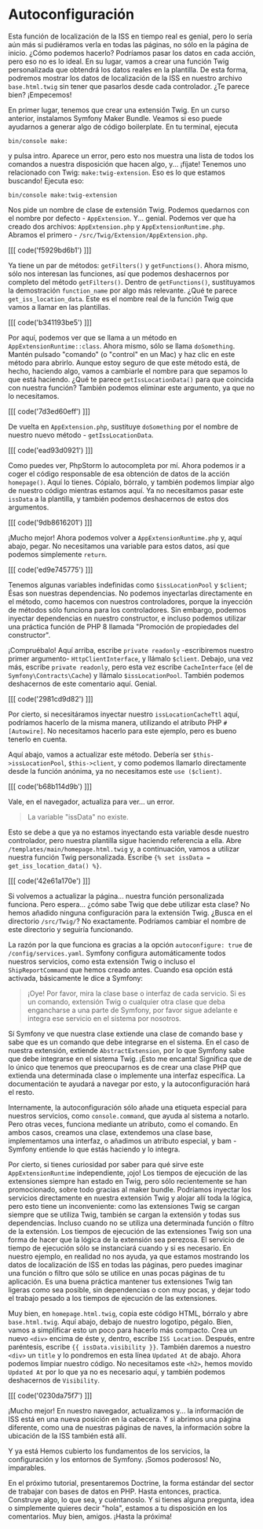 # Autoconfiguración

Esta función de localización de la ISS en tiempo real es genial, pero lo sería aún más si pudiéramos verla en todas las páginas, no sólo en la página de inicio. ¿Cómo podemos hacerlo? Podríamos pasar los datos en cada acción, pero eso no es lo ideal. En su lugar, vamos a crear una función Twig personalizada que obtendrá los datos reales en la plantilla. De esta forma, podremos mostrar los datos de localización de la ISS en nuestro archivo `base.html.twig` sin tener que pasarlos desde cada controlador. ¿Te parece bien? ¡Empecemos!

En primer lugar, tenemos que crear una extensión Twig. En un curso anterior, instalamos Symfony Maker Bundle. Veamos si eso puede ayudarnos a generar algo de código boilerplate. En tu terminal, ejecuta

```terminal
bin/console make:
```

y pulsa intro. Aparece un error, pero esto nos muestra una lista de todos los comandos a nuestra disposición que hacen algo, y... ¡fíjate! Tenemos uno relacionado con Twig: `make:twig-extension`. Eso es lo que estamos buscando! Ejecuta eso:

```terminal
bin/console make:twig-extension
```

Nos pide un nombre de clase de extensión Twig. Podemos quedarnos con el nombre por defecto - `AppExtension`. Y... genial. Podemos ver que ha creado dos archivos: `AppExtension.php` y `AppExtensionRuntime.php`. Abramos el primero - `/src/Twig/Extension/AppExtension.php`. 

[[[ code('f5929bd6b1') ]]]

Ya tiene un par de métodos: `getFilters()` y `getFunctions()`. Ahora mismo, sólo nos interesan las funciones, así que podemos deshacernos por completo del método `getFilters()`. Dentro de `getFunctions()`, sustituyamos la demostración `function_name` por algo más relevante. ¿Qué te parece `get_iss_location_data`. Este es el nombre real de la función Twig que vamos a llamar en las plantillas.

[[[ code('b341193be5') ]]]

Por aquí, podemos ver que se llama a un método en `AppExtensionRuntime::class`. Ahora mismo, sólo se llama `doSomething`. Mantén pulsado "comando" (o "control" en un Mac) y haz clic en este método para abrirlo. Aunque estoy seguro de que este método está, de hecho, haciendo algo, vamos a cambiarle el nombre para que sepamos lo que está haciendo. ¿Qué te parece `getIssLocationData()` para que coincida con nuestra función? También podemos eliminar este argumento, ya que no lo necesitamos.

[[[ code('7d3ed60eff') ]]]

De vuelta en `AppExtension.php`, sustituye `doSomething` por el nombre de nuestro nuevo método - `getIssLocationData`.

[[[ code('ead93d0921') ]]]

Como puedes ver, PhpStorm lo autocompleta por mí. Ahora podemos ir a coger el código responsable de esa obtención de datos de la acción `homepage()`. Aquí lo tienes. Cópialo, bórralo, y también podemos limpiar algo de nuestro código mientras estamos aquí. Ya no necesitamos pasar este `issData` a la plantilla, y también podemos deshacernos de estos dos argumentos.

[[[ code('9db8616201') ]]]

¡Mucho mejor! Ahora podemos volver a `AppExtensionRuntime.php` y, aquí abajo, pegar. No necesitamos una variable para estos datos, así que podemos simplemente `return`.

[[[ code('ed9e745775') ]]]

Tenemos algunas variables indefinidas como `$issLocationPool` y `$client`; Ésas son nuestras dependencias. No podemos inyectarlas directamente en el método, como hacemos con nuestros controladores, porque la inyección de métodos sólo funciona para los controladores. Sin embargo, podemos inyectar dependencias en nuestro constructor, e incluso podemos utilizar una práctica función de PHP 8 llamada "Promoción de propiedades del constructor".

¡Compruébalo! Aquí arriba, escribe `private readonly` -escribiremos nuestro primer argumento- `HttpClientInterface`, y llámalo `$client`. Debajo, una vez más, escribe `private readonly`, pero esta vez escribe `CacheInterface` (el de `Symfony\Contracts\Cache`) y llámalo `$issLocationPool`. También podemos deshacernos de este comentario aquí. Genial.

[[[ code('2981cd9d82') ]]]

Por cierto, si necesitáramos inyectar nuestro `issLocationCacheTtl` aquí, podríamos hacerlo de la misma manera, utilizando el atributo PHP `#[Autowire]`. No necesitamos hacerlo para este ejemplo, pero es bueno tenerlo en cuenta.

Aquí abajo, vamos a actualizar este método. Debería ser `$this->issLocationPool`, `$this->client`, y como podemos llamarlo directamente desde la función anónima, ya no necesitamos este `use ($client)`.

[[[ code('b68b114d9b') ]]]

Vale, en el navegador, actualiza para ver... un error.

> La variable "issData" no existe.

Esto se debe a que ya no estamos inyectando esta variable desde nuestro controlador, pero nuestra plantilla sigue haciendo referencia a ella. Abre `/templates/main/homepage.html.twig` y, a continuación, vamos a utilizar nuestra función Twig personalizada. Escribe `{% set issData = get_iss_location_data() %}`. 

[[[ code('42e61a170e') ]]]

Si volvemos a actualizar la página... nuestra función personalizada funciona. Pero espera... ¿cómo sabe Twig que debe utilizar esta clase? No hemos añadido ninguna configuración para la extensión Twig. ¿Busca en el directorio `/src/Twig/`? No exactamente. Podríamos cambiar el nombre de este directorio y seguiría funcionando.

La razón por la que funciona es gracias a la opción `autoconfigure: true` de `/config/services.yaml`. Symfony configura automáticamente todos nuestros servicios, como esta extensión Twig o incluso el `ShipReportCommand` que hemos creado antes. Cuando esa opción está activada, básicamente le dice a Symfony:

> ¡Oye! Por favor, mira la clase base o interfaz
> de cada servicio. Si es un comando, extensión Twig
> o cualquier otra clase que deba engancharse a una parte de
> Symfony, por favor sigue adelante e integra ese
> servicio en el sistema por nosotros.

Sí Symfony ve que nuestra clase extiende una clase de comando base y sabe que es un comando que debe integrarse en el sistema. En el caso de nuestra extensión, extiende `AbstractExtension`, por lo que Symfony sabe que debe integrarse en el sistema Twig. ¡Esto me encanta! Significa que de lo único que tenemos que preocuparnos es de crear una clase PHP que extienda una determinada clase o implemente una interfaz específica. La documentación te ayudará a navegar por esto, y la autoconfiguración hará el resto.

Internamente, la autoconfiguración sólo añade una etiqueta especial para nuestros servicios, como `console.command`, que ayuda al sistema a notarlo. Pero otras veces, funciona mediante un atributo, como el comando. En ambos casos, creamos una clase, extendemos una clase base, implementamos una interfaz, o añadimos un atributo especial, y bam - Symfony entiende lo que estás haciendo y lo integra.

Por cierto, si tienes curiosidad por saber para qué sirve este `AppExtensionRuntime` independiente, ¡ojo! Los tiempos de ejecución de las extensiones siempre han estado en Twig, pero sólo recientemente se han promocionado, sobre todo gracias al maker bundle. Podríamos inyectar los servicios directamente en nuestra extensión Twig y alojar allí toda la lógica, pero esto tiene un inconveniente: como las extensiones Twig se cargan siempre que se utiliza Twig, también se cargan la extensión y todas sus dependencias. Incluso cuando no se utiliza una determinada función o filtro de la extensión. Los tiempos de ejecución de las extensiones Twig son una forma de hacer que la lógica de la extensión sea perezosa. El servicio de tiempo de ejecución sólo se instanciará cuando y si es necesario. En nuestro ejemplo, en realidad no nos ayuda, ya que estamos mostrando los datos de localización de ISS en todas las páginas, pero puedes imaginar una función o filtro que sólo se utilice en unas pocas páginas de tu aplicación. Es una buena práctica mantener tus extensiones Twig tan ligeras como sea posible, sin dependencias o con muy pocas, y dejar todo el trabajo pesado a los tiempos de ejecución de las extensiones.

Muy bien, en `homepage.html.twig`, copia este código HTML, bórralo y abre `base.html.twig`. Aquí abajo, debajo de nuestro logotipo, pégalo. Bien, vamos a simplificar esto un poco para hacerlo más compacto. Crea un nuevo `<div>` encima de éste y, dentro, escribe `ISS Location`. Después, entre paréntesis, escribe `{{ issData.visibility }}`. También daremos a nuestro `<div>` un `title` y lo pondremos en esta línea `Updated At` de abajo. Ahora podemos limpiar nuestro código. No necesitamos este `<h2>`, hemos movido `Updated At` por lo que ya no es necesario aquí, y también podemos deshacernos de `Visibility`. 

[[[ code('0230da75f7') ]]]

¡Mucho mejor! En nuestro navegador, actualizamos y... la información de ISS está en una nueva posición en la cabecera. Y si abrimos una página diferente, como una de nuestras páginas de naves, la información sobre la ubicación de la ISS también está allí.

Y ya está Hemos cubierto los fundamentos de los servicios, la configuración y los entornos de Symfony. ¡Somos poderosos! No, imparables.

En el próximo tutorial, presentaremos Doctrine, la forma estándar del sector de trabajar con bases de datos en PHP. Hasta entonces, practica. Construye algo, lo que sea, y cuéntanoslo. Y si tienes alguna pregunta, idea o simplemente quieres decir "hola", estamos a tu disposición en los comentarios. Muy bien, amigos. ¡Hasta la próxima!
